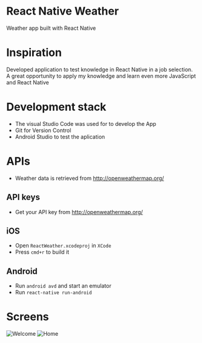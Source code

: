 # React Native Weather
Weather app built with React Native

# Inspiration
Developed application to test knowledge in React Native in a job selection. A great opportunity to apply my knowledge and learn even more JavaScript and React Native

# Development stack
+ The visual Studio Code was used for to develop the App
+ Git for Version Control
+ Android Studio to test the aplication  

# APIs
+ Weather data is retrieved from http://openweathermap.org/

## API keys
+ Get your API key from http://openweathermap.org/

## iOS

+ Open `ReactWeather.xcodeproj` in `XCode`
+ Press `cmd+r` to build it

## Android

+ Run `android avd` and start an emulator
+ Run `react-native run-android`

# Screens 
![Welcome](httpsuser-images.githubusercontent.com3435828787234033-81069800-c3a3-11ea-811e-ef866d9c4e3c.png)
![Home](https://user-images.githubusercontent.com/34358287/87234060-b7441780-c3a3-11ea-93a0-cd726c42e0bd.png)
